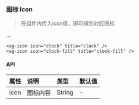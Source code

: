 ### 图标 Icon

> 在组件内传入icon值，即可得到对应图标

<div class="component-wrapper">
    <ag-icon icon="clock mr5" title="clock" />
    <ag-icon icon="clock-fill mr5" title="clock-fill" />
    <ag-icon icon="news mr5" title="news" />
    <ag-icon icon="news-fill mr5" title="news-fill" />
    <ag-icon icon="delete mr5" title="delete" />
    <ag-icon icon="delete-fill mr5" title="delete-fill" />
    ...
</div>

```vue
<ag-icon icon="clock" title="clock" />
<ag-icon icon="clock-fill" title="clock-fill" />
```

#### API
|属性|说明|类型|默认值|
| :-----| :---- | :---- | :---- |
|icon|图标内容|String|-|

<script>
    import Vue from 'vue'
    import AngeUI from '../../src'
    import '@/scss/docs.scss'
    Vue.use(AngeUI)

    export default {}
</script>